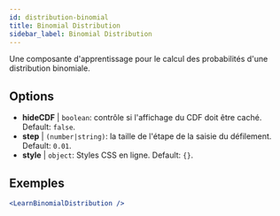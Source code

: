 ```yaml
---
id: distribution-binomial
title: Binomial Distribution
sidebar_label: Binomial Distribution
---
```


Une composante d'apprentissage pour le calcul des probabilités d'une distribution binomiale.

## Options

* __hideCDF__ | `boolean`: contrôle si l'affichage du CDF doit être caché. Default: `false`.
* __step__ | `(number|string)`: la taille de l'étape de la saisie du défilement. Default: `0.01`.
* __style__ | `object`: Styles CSS en ligne. Default: `{}`.


## Exemples

```jsx live
<LearnBinomialDistribution />
```

